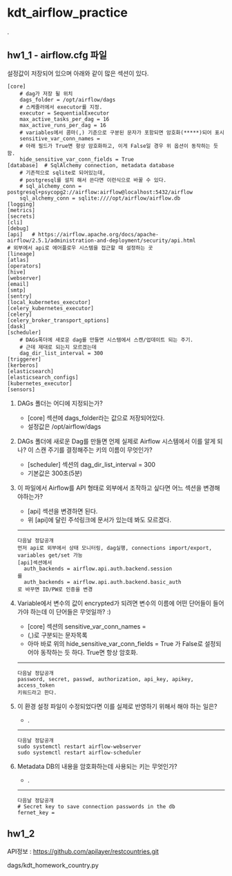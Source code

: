 # kdt_airflow_practice

.

## hw1_1 - airflow.cfg 파일   
설정값이 저장되어 있으며 아래와 같이 많은 섹션이 있다.
```
[core]
    # dag가 저장 될 위치
    dags_folder = /opt/airflow/dags
    # 스케줄러에서 executor를 지정.
    executor = SequentialExecutor
    max_active_tasks_per_dag = 16
    max_active_runs_per_dag = 16
    # variables에서 콤마(,) 기준으로 구분된 문자가 포함되면 암호화(*****)되어 표시
    sensitive_var_conn_names = 
    # 아래 필드가 True면 항상 암호화하고, 이게 False일 경우 위 옵션이 동작하는 듯 함.
    hide_sensitive_var_conn_fields = True
[database]  # SqlAlchemy connection, metadata database
    # 기존적으로 sqlite로 되어있는데,
    # postgresql를 설치 해서 쓴다면 이런식으로 바꿀 수 있다.
    # sql_alchemy_conn = postgresql+psycopg2://airflow:airflow@localhost:5432/airflow
    sql_alchemy_conn = sqlite:////opt/airflow/airflow.db
[logging]
[metrics]
[secrets]
[cli]
[debug]
[api]   # https://airflow.apache.org/docs/apache-airflow/2.5.1/administration-and-deployment/security/api.html
# 외부에서 api로 에어플로우 시스템을 접근할 때 설정하는 곳
[lineage]
[atlas]
[operators]
[hive]
[webserver]
[email]
[smtp]
[sentry]
[local_kubernetes_executor]
[celery_kubernetes_executor]
[celery]
[celery_broker_transport_options]
[dask]
[scheduler]
    # DAGs폭더에 새로운 dag를 만들면 시스템에서 스캔/업데이트 되는 주기.
    # 근데 제대로 되는지 모르겠는데
    dag_dir_list_interval = 300
[triggerer]
[kerberos]
[elasticsearch]
[elasticsearch_configs]
[kubernetes_executor]
[sensors]
```


1. DAGs 폴더는 어디에 지정되는가?
    - [core] 섹션에 dags_folder라는 값으로 저장되어있다.
    - 설정값은 /opt/airflow/dags


2. DAGs 폴더에 새로운 Dag를 만들면 언제 실제로 Airflow 시스템에서 이를 알게
되나? 이 스캔 주기를 결정해주는 키의 이름이 무엇인가?
    - [scheduler] 섹션의 dag_dir_list_interval = 300
    - 기본값은 300초(5분)


3. 이 파일에서 Airflow를 API 형태로 외부에서 조작하고 싶다면 어느 섹션을
변경해야하는가?
    - [api] 섹션을 변경하면 된다.
    - 위 [api]에 달린 주석링크에 문서가 있는데 봐도 모르겠다.   
    ---
    ```
    다음날 정답공개
    먼저 api로 외부에서 상태 모니터링, dag실행, connections import/export, variables get/set 가능
    [api]섹션에서
      auth_backends = airflow.api.auth.backend.session
    를
      auth_backends = airflow.api.auth.backend.basic_auth
    로 바꾸면 ID/PW로 인증을 변경
    ```

4. Variable에서 변수의 값이 encrypted가 되려면 변수의 이름에 어떤 단어들이
들어가야 하는데 이 단어들은 무엇일까? :)
    - [core] 섹션의 sensitive_var_conn_names =
    - (,)로 구분되는 문자목록
    - 아마 바로 위의 hide_sensitive_var_conn_fields = True 가 False로 설정되어야 동작하는 듯 하다. True면 항상 암호화.
    ---
    ```
    다음날 정답공개
    password, secret, passwd, authorization, api_key, apikey, access_token
    키워드라고 한다.
    ```

5. 이 환경 설정 파일이 수정되었다면 이를 실제로 반영하기 위해서 해야 하는 일은?
    - .
    ---
    ```
    다음날 정답공개
    sudo systemctl restart airflow-webserver
    sudo systemctl restart airflow-scheduler
    ```

6. Metadata DB의 내용을 암호화하는데 사용되는 키는 무엇인가?
    - . 
    ---
    ```
    다음날 정답공개
    # Secret key to save connection passwords in the db
    fernet_key = 
    ```

## hw1_2
API정보 : https://github.com/apilayer/restcountries.git

dags/kdt_homework_country.py
